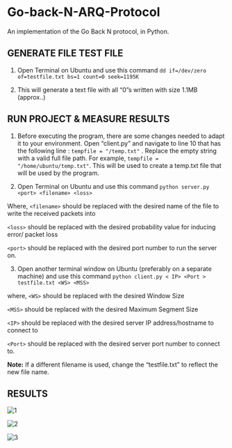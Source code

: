# Go-back-N-ARQ-Protocol

An implementation of the Go Back N protocol, in Python.

## GENERATE FILE TEST FILE

1.	Open Terminal on Ubuntu and use this command `dd if=/dev/zero of=testfile.txt bs=1 count=0 seek=1195K`
2.	This will generate a text file with all “0”s written with size 1.1MB (approx..)## RUN PROJECT & MEASURE RESULTS

1.	Before executing the program, there are some changes needed to adapt it to your environment. Open “client.py” and navigate to line 10 that has the following line :` tempfile = "/temp.txt" ` . Replace the empty string with a valid full file path. For example, ` tempfile = "/home/ubuntu/temp.txt" `. This will be used to create a temp.txt file that will be used by the program. 2.	Open Terminal on Ubuntu and use this command `python server.py <port> <filename> <loss>`  Where, `<filename>` should be replaced with the desired name of the file to write the received packets into  `<loss>` should be replaced with the desired probability value for inducing error/ packet loss  `<port>` should be replaced with the desired port number to run the server on.3.	Open another terminal window on Ubuntu (preferably on a separate machine) and use this command `python client.py < IP> <Port > testfile.txt <WS> <MSS>` where, `<WS>` should be replaced with the desired Window Size
 `<MSS>` should be replaced with the desired Maximum Segment Size
  `<IP>` should be replaced with the desired server IP address/hostname to connect to
  `<Port>` should be replaced with the desired server port number to connect to.**Note:** If a different filename is used, change the “testfile.txt” to reflect the new file name.

## RESULTS

![1](https://cloud.githubusercontent.com/assets/21252571/25644671/e51a932a-2f75-11e7-9872-e94e60aa4aeb.png)

![2](https://cloud.githubusercontent.com/assets/21252571/25644670/e517cad2-2f75-11e7-89f9-599840d32c3f.png)

![3](https://cloud.githubusercontent.com/assets/21252571/25644669/e517adfe-2f75-11e7-8865-2caf0d9b0761.png)
